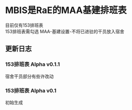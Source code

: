 # MBIS是RaE的MAA基建排班表  
目前仅有153排班表  
153排班表需勾选 MAA-基建设置-不将已进驻的干员放入宿舍  
  
## 更新日志

### 153排班表 Alpha v0.1.1  
宿舍干员部分有些许改动

### 153排班表 Alpha v0.1  
初始生成
